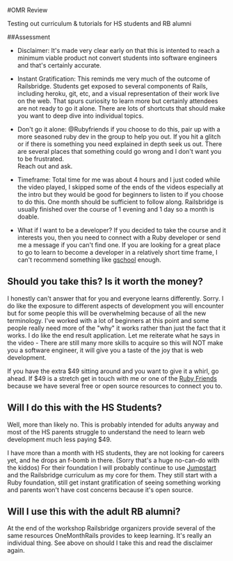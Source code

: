 #OMR Review

Testing out curriculum & tutorials for HS students and RB alumni

##Assessment

* Disclaimer: It's made very clear early on that this is intented to reach a minimum viable product not convert students into software engineers and that's certainly accurate.

* Instant Gratification: This reminds me very much of the outcome of  Railsbridge.  Students get exposed to several components of Rails, including heroku, git, etc, and a visual representation of their work live on the web. That spurs curiosity to learn more but certainly attendees are not ready to go it alone. There are lots of shortcuts that should make you want to deep dive into individual topics.

* Don't go it alone: @Rubyfriends if you choose to do this, pair up with a more seasoned ruby dev in the group to help you out.  If you hit a glitch or if there is something you need explained in depth seek us out.  There are several places that something could go wrong and I don't want you to be frustrated.  
Reach out and ask.

* Timeframe: Total time for me was about 4 hours and I just coded while the video played, I skipped some of the ends of the videos especially at the intro but they would be good for beginners to listen to if you choose to do this. One month should be sufficient to follow along. Railsbridge is usually finished over the course of 1 evening and 1 day so a month is doable.

* What if I want to be a developer?  If you decided to take the course and it interests you, then you need to connect with a Ruby developer or send me a message if you can't find one. If you are looking for a great place to go to learn to become a developer in a relatively short time frame, I can't recommend something like [gschool](http://www.gschool.it/) enough.  

## Should you take this?  Is it worth the money? 

I honestly can't answer that for you and everyone learns differently.  Sorry.  I do like the exposure to different aspects of development you will encounter but for some people this will be overwhelming because of all the new terminology.  I've worked with a lot of beginners at this point and some people really need more of the "why" it works rather than just the fact that it works.  I do like the end result application.  Let me reiterate what he says in the video - There are still many more skills to acquire so this will NOT make you a software engineer, it will give you a taste of the joy that is web development.

If you have the extra $49 sitting around and you want to give it a whirl, go ahead.  If $49 is a stretch get in touch with me or one of the [Ruby Friends](http://www.github.com/rubyfriends/) because we have several free or open source resources to connect you to.  

## Will I do this with the HS Students? 

Well, more than likely no.  This is probably intended for adults anyway and most of the HS parents struggle to understand the need to learn web development much less paying $49.  

I have more than a month with HS students, they are not looking for careers yet, and he drops an f-bomb in there.  (Sorry that's a huge no-can-do with the kiddos) For their foundation I will probably continue to use [Jumpstart](http://www.jumpstartlab.com) and the Railsbridge curriculum as my core for them. They still start with a Ruby foundation, still get instant gratification of seeing something working and parents won't have cost concerns because it's open source.  

## Will I use this with the adult RB alumni? 

At the end of the workshop Railsbridge organizers provide several of the same resources OneMonthRails provides to keep learning.  It's really an individual thing.  See above on should I take this and read the disclaimer again.  